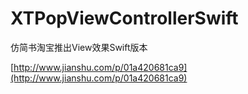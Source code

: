 # XTPopViewControllerSwift
仿简书淘宝推出View效果Swift版本

[http://www.jianshu.com/p/01a420681ca9](http://www.jianshu.com/p/01a420681ca9)
